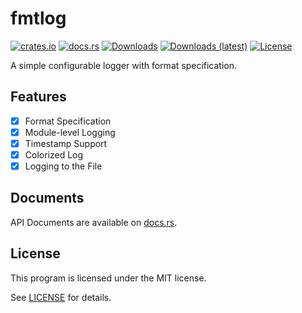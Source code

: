 # fmtlog
[![crates.io](https://img.shields.io/crates/v/fmtlog)](https://crates.io/crates/fmtlog)
[![docs.rs](https://docs.rs/fmtlog/badge.svg)](https://docs.rs/fmtlog)
[![Downloads](https://img.shields.io/crates/d/fmtlog)](https://crates.io/crates/fmtlog)
[![Downloads (latest)](https://img.shields.io/crates/dv/fmtlog)](https://crates.io/crates/fmtlog)
[![License](https://img.shields.io/crates/l/fmtlog)](https://github.com/watcol/fmtlog/blob/main/LICENSE)

A simple configurable logger with format specification.

## Features
- [x] Format Specification
- [x] Module-level Logging
- [x] Timestamp Support
- [x] Colorized Log
- [x] Logging to the File

## Documents
API Documents are available on [docs.rs](https://docs.rs/fmtlog).

## License
This program is licensed under the MIT license.

See [LICENSE](https://github.com/watcol/fmtlog/blob/main/LICENSE) for details.
